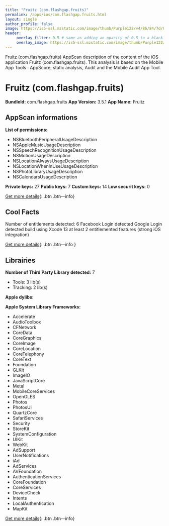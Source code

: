 ```yaml
---
title: "Fruitz (com.flashgap.fruits)"
permalink: /apps/ios/com.flashgap.fruits.html
layout: single
author_profile: false
image: https://is5-ssl.mzstatic.com/image/thumb/Purple122/v4/86/84/7d/86847df9-1ade-e8b6-40c3-efd86c2004a5/AppIcon-1x_U007emarketing-0-5-0-85-220.png/512x512bb.jpg
header: 
     overlay_filter: 0.5 # same as adding an opacity of 0.5 to a black background
     overlay_image: https://is5-ssl.mzstatic.com/image/thumb/Purple122/v4/86/84/7d/86847df9-1ade-e8b6-40c3-efd86c2004a5/AppIcon-1x_U007emarketing-0-5-0-85-220.png/512x512bb.jpg
---
```

Fruitz (com.flashgap.fruits) AppScan description of the content of the iOS application Fruitz (com.flashgap.fruits). This analysis is based on the Mobile App Tools : AppScore, static analysis, Audit and the Mobile Audit App Tool.

# Fruitz (com.flashgap.fruits)

**BundleId:** com.flashgap.fruits
**App Version:** 3.5.1
**App Name:** Fruitz


## AppScan informations 

**List of permissions:** 
- NSBluetoothPeripheralUsageDescription
- NSAppleMusicUsageDescription
- NSSpeechRecognitionUsageDescription
- NSMotionUsageDescription
- NSLocationAlwaysUsageDescription
- NSLocationWhenInUseUsageDescription
- NSPhotoLibraryUsageDescription
- NSCalendarsUsageDescription
  
  
**Private keys:** 27
**Public keys:** 7
**Custom keys:** 14
**Low securit keys:** 0
  
[Get more details](/pricing.html){: .btn .btn--info}

## Cool Facts

Number of entitlements detected: 6
Facebook Login detected
Google Login detected
build using Xcode 13
at least 2 entitlemented features (strong iOS integration)
  
[Get more details](/pricing.html){: .btn .btn--info }

## Librairies 
**Number of Third Party Library detected:** 7
- Tools: 3 lib(s)
- Tracking: 2 lib(s)


**Apple dylibs:**


**Apple System Library Frameworks:**
- Accelerate
- AudioToolbox
- CFNetwork
- CoreData
- CoreGraphics
- CoreImage
- CoreLocation
- CoreTelephony
- CoreText
- Foundation
- GLKit
- ImageIO
- JavaScriptCore
- Metal
- MobileCoreServices
- OpenGLES
- Photos
- PhotosUI
- QuartzCore
- SafariServices
- Security
- StoreKit
- SystemConfiguration
- UIKit
- WebKit
- AdSupport
- UserNotifications
- iAd
- AdServices
- AVFoundation
- AuthenticationServices
- CoreFoundation
- CoreServices
- DeviceCheck
- Intents
- LocalAuthentication
- MapKit


  
[Get more details](/pricing.html){: .btn .btn--info}


